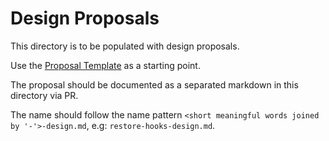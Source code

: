 # Design Proposals

This directory is to be populated with design proposals.

Use the [Proposal Template](../dev/_proposal.md) as a starting point.

The proposal should be documented as a separated markdown in this directory via PR.

The name should follow the name pattern `<short meaningful words joined by '-'>-design.md`,
e.g: `restore-hooks-design.md`.
